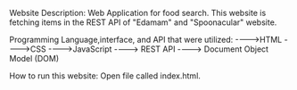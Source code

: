 <!--
@Author: Emmanuel D. Molines Jr.
@Date: 01/05/2021. 
@Version: 1.0
-->

Website Description: Web Application for food search. This website is fetching items in the REST API of "Edamam" and "Spoonacular" website.

Programming Language,interface, and API that were utilized:
 ---->HTML
 ---->CSS
 ---->JavaScript
 ----> REST API
 ----> Document Object Model (DOM)

How to run this website: Open file called index.html.









